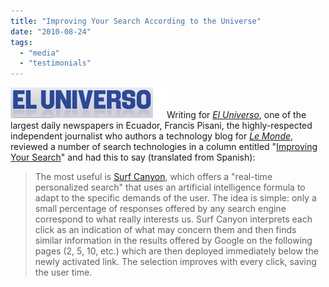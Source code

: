 ```yaml
---
title: "Improving Your Search According to the Universe"
date: "2010-08-24"
tags: 
  - "media"
  - "testimonials"
---
```


[![](/assets/images/rank-dynamics/El-Universo-Logo1.jpg)](http://www.eluniverso.com/2010/08/15/1/1431/mejorar-sus-busquedas.html)Writing for [_El Universo_](http://www.eluniverso.com), one of the largest daily newspapers in Ecuador, Francis Pisani, the highly-respected independent journalist who authors a technology blog for [_Le Monde_](http://pisani.blog.lemonde.fr/), reviewed a number of search technologies in a column entitled "[Improving Your Search](http://www.eluniverso.com/2010/08/15/1/1431/mejorar-sus-busquedas.html)" and had this to say (translated from Spanish):

> The most useful is [Surf Canyon](http://www.surfcanyon.com/extension.jsp), which offers a "real-time personalized search" that uses an artificial intelligence formula to adapt to the specific demands of the user. The idea is simple: only a small percentage of responses offered by any search engine correspond to what really interests us. Surf Canyon interprets each click as an indication of what may concern them and then finds similar information in the results offered by Google on the following pages (2, 5, 10, etc.) which are then deployed immediately below the newly activated link. The selection improves with every click, saving the user time.
